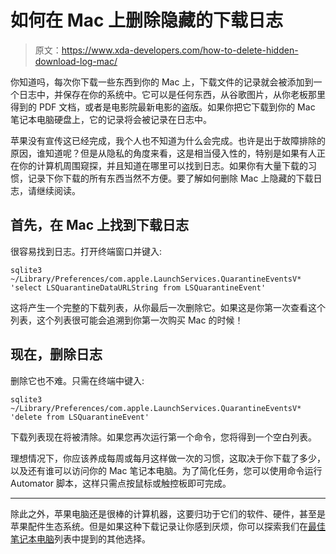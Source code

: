 # 如何在 Mac 上删除隐藏的下载日志

> 原文：<https://www.xda-developers.com/how-to-delete-hidden-download-log-mac/>

你知道吗，每次你下载一些东西到你的 Mac 上，下载文件的记录就会被添加到一个日志中，并保存在你的系统中。它可以是任何东西，从谷歌图片，从你老板那里得到的 PDF 文档，或者是电影院最新电影的盗版。如果你把它下载到你的 Mac 笔记本电脑硬盘上，它的记录将会被记录在日志中。

苹果没有宣传这已经完成，我个人也不知道为什么会完成。也许是出于故障排除的原因，谁知道呢？但是从隐私的角度来看，这是相当侵入性的，特别是如果有人正在你的计算机周围窥探，并且知道在哪里可以找到日志。如果你有大量下载的习惯，记录下你下载的所有东西当然不方便。要了解如何删除 Mac 上隐藏的下载日志，请继续阅读。

## 首先，在 Mac 上找到下载日志

很容易找到日志。打开终端窗口并键入:

```
sqlite3 ~/Library/Preferences/com.apple.LaunchServices.QuarantineEventsV* 'select LSQuarantineDataURLString from LSQuarantineEvent'
```

这将产生一个完整的下载列表，从你最后一次删除它。如果这是你第一次查看这个列表，这个列表很可能会追溯到你第一次购买 Mac 的时候！

## 现在，删除日志

删除它也不难。只需在终端中键入:

```
sqlite3 ~/Library/Preferences/com.apple.LaunchServices.QuarantineEventsV* 'delete from LSQuarantineEvent'
```

下载列表现在将被清除。如果您再次运行第一个命令，您将得到一个空白列表。

理想情况下，你应该养成每周或每月这样做一次的习惯，这取决于你下载了多少，以及还有谁可以访问你的 Mac 笔记本电脑。为了简化任务，您可以使用命令运行 Automator 脚本，这样只需点按鼠标或触控板即可完成。

* * *

除此之外，苹果电脑还是很棒的计算机器，这要归功于它们的软件、硬件，甚至是苹果配件生态系统。但是如果这种下载记录让你感到厌烦，你可以探索我们在[最佳笔记本电脑](https://www.xda-developers.com/best-laptops)列表中提到的其他选择。